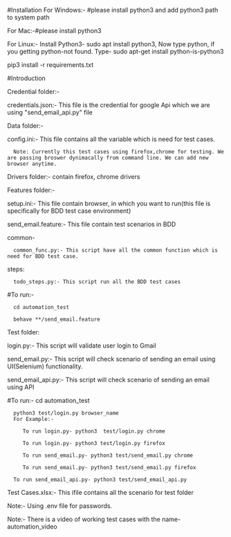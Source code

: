 #Installation
For Windows:- #please install python3 and add python3 path to system path

For Mac:-#please install python3

For Linux:- Install Python3- sudo apt install python3, 
   Now type python, if you getting python-not found.
   Type- sudo apt-get install python-is-python3

pip3 install -r requirements.txt

#Introduction

Credential folder:-

   credentials.json:- This file is the credential for google Api which we are using "send_email_api.py" file

Data folder:-

   config.ini:- This file contains all the variable which is need for test cases.

      Note: Currently this test cases using firefox,chrome for testing. We are passing broswer dynimacally from command line. We can add new browser anytime.

Drivers folder:-
   contain firefox, chrome drivers

Features folder:-

   setup.ini:- This file contain browser, in which you want to run(this file is specifically for BDD test case environment)

   send_email.feature:- This file contain test scenarios in BDD

   common-

      common_func.py:- This script have all the common function which is need for BDD test case.

   steps:

      todo_steps.py:- This script run all the BDD test cases

   #To run:-

      cd automation_test

      behave **/send_email.feature

Test folder:

   login.py:- This script will validate user login to Gmail

   send_email.py:- This script will check scenario of sending an email using UI(Selenium) functionality.

   send_email_api.py:- This script will check scenario of sending an email using API

   #To run:-
      cd automation_test

      python3 test/login.py browser_name
      For Example:-

         To run login.py- python3  test/login.py chrome

         To run login.py- python3 test/login.py firefox

         To run send_email.py- python3 test/send_email.py chrome

         To run send_email.py- python3 test/send_email.py firefox

      To run send_email_api.py- python3 test/send_email_api.py

Test Cases.xlsx:- This ifile contains all the scenario for test folder

Note:- Using .env file for passwords.

Note:- There is a video of working test cases with the name-automation_video 


